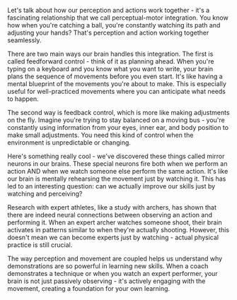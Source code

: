 Let's talk about how our perception and actions work together - it's a fascinating relationship that we call perceptual-motor integration. You know how when you're catching a ball, you're constantly watching its path and adjusting your hands? That's perception and action working together seamlessly.

There are two main ways our brain handles this integration. The first is called feedforward control - think of it as planning ahead. When you're typing on a keyboard and you know what you want to write, your brain plans the sequence of movements before you even start. It's like having a mental blueprint of the movements you're about to make. This is especially useful for well-practiced movements where you can anticipate what needs to happen.

The second way is feedback control, which is more like making adjustments on the fly. Imagine you're trying to stay balanced on a moving bus - you're constantly using information from your eyes, inner ear, and body position to make small adjustments. You need this kind of control when the environment is unpredictable or changing.

Here's something really cool - we've discovered these things called mirror neurons in our brains. These special neurons fire both when we perform an action AND when we watch someone else perform the same action. It's like our brain is mentally rehearsing the movement just by watching it. This has led to an interesting question: can we actually improve our skills just by watching and perceiving?

Research with expert athletes, like a study with archers, has shown that there are indeed neural connections between observing an action and performing it. When an expert archer watches someone shoot, their brain activates in patterns similar to when they're actually shooting. However, this doesn't mean we can become experts just by watching - actual physical practice is still crucial.

The way perception and movement are coupled helps us understand why demonstrations are so powerful in learning new skills. When a coach demonstrates a technique or when you watch an expert performer, your brain is not just passively observing - it's actively engaging with the movement, creating a foundation for your own learning.
